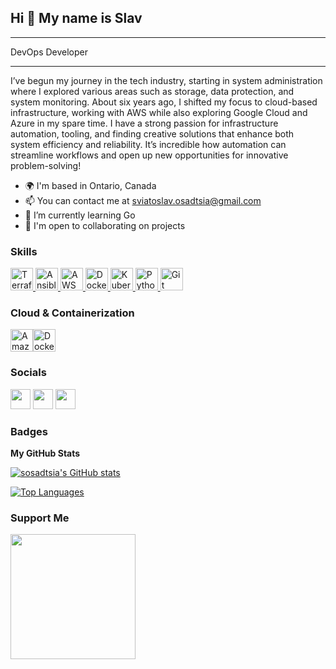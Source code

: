 ## Hi 👋 My name is Slav
------------------------

DevOps Developer
________________

I’ve begun my journey in the tech industry, starting in system administration where I explored various areas such as storage, data protection, and system monitoring. About six years ago, I shifted my focus to cloud-based infrastructure, working with AWS while also exploring Google Cloud and Azure in my spare time. I have a strong passion for infrastructure automation, tooling, and finding creative solutions that enhance both system efficiency and reliability. It’s incredible how automation can streamline workflows and open up new opportunities for innovative problem-solving! 

* 🌍  I'm based in Ontario, Canada
* 📫  You can contact me at [sviatoslav.osadtsia@gmail.com](mailto:sviatoslav.osadtsia@gmail.com)
* 🌱  I’m currently learning Go
* 🤝  I'm open to collaborating on projects

### Skills

<p align="left">
<a href="https://www.terraform.io/" target="_blank" rel="noreferrer">
    <img src="https://cdn.jsdelivr.net/gh/devicons/devicon/icons/terraform/terraform-original.svg" width="36" height="36" alt="Terraform" />
</a>
<a href="https://www.ansible.com/" target="_blank" rel="noreferrer">
    <img src="https://cdn.jsdelivr.net/gh/devicons/devicon/icons/ansible/ansible-original.svg" width="36" height="36" alt="Ansible" />
</a>
<a href="https://aws.amazon.com/" target="_blank" rel="noreferrer">
    <img src="https://cdn.jsdelivr.net/gh/devicons/devicon/icons/aws/aws-original.svg" width="36" height="36" alt="AWS" />
</a>
<a href="https://www.docker.com/" target="_blank" rel="noreferrer">
    <img src="https://cdn.jsdelivr.net/gh/devicons/devicon/icons/docker/docker-original.svg" width="36" height="36" alt="Docker" />
</a>
<a href="https://kubernetes.io/" target="_blank" rel="noreferrer">
    <img src="https://cdn.jsdelivr.net/gh/devicons/devicon/icons/kubernetes/kubernetes-plain.svg" width="36" height="36" alt="Kubernetes" />
</a>
<a href="https://www.python.org/" target="_blank" rel="noreferrer">
    <img src="https://cdn.jsdelivr.net/gh/devicons/devicon/icons/python/python-original.svg" width="36" height="36" alt="Python" />
</a>
<a href="https://git-scm.com/" target="_blank" rel="noreferrer">
    <img src="https://cdn.jsdelivr.net/gh/devicons/devicon/icons/git/git-original.svg" width="36" height="36" alt="Git" />
</a>
</p>


### Cloud & Containerization

<p align="left">
<a href="https://aws.amazon.com" target="_blank" rel="noreferrer"><img src="https://raw.githubusercontent.com/danielcranney/readme-generator/main/public/icons/skills/aws-colored.svg" width="36" height="36" alt="Amazon Web Services" /></a><a href="https://www.docker.com/" target="_blank" rel="noreferrer"><img src="https://raw.githubusercontent.com/danielcranney/readme-generator/main/public/icons/skills/docker-colored.svg" width="36" height="36" alt="Docker" /></a>
</p>

### Socials

<p align="left"> <a href="https://discord.com/users/shr00mage" target="_blank" rel="noreferrer"><img src="https://raw.githubusercontent.com/danielcranney/readme-generator/main/public/icons/socials/discord.svg" width="32" height="32" /></a> <a href="https://www.github.com/sosadtsia" target="_blank" rel="noreferrer"><img src="https://raw.githubusercontent.com/danielcranney/readme-generator/main/public/icons/socials/github.svg" width="32" height="32" /></a> <a href="https://www.linkedin.com/in/sviatoslavosadtsia/" target="_blank" rel="noreferrer"><img src="https://raw.githubusercontent.com/danielcranney/readme-generator/main/public/icons/socials/linkedin.svg" width="32" height="32" /></a> </p>
                                                                                                                                                                                                                                                                                                                                                                                                                                                                                                                                                                                                                                                            
### Badges

<b>My GitHub Stats</b>

<a href="http://www.github.com/sosadtsia"><img src="https://github-readme-stats.vercel.app/api?username=sosadtsia&show_icons=true&hide=&count_private=true&title_color=0891b2&text_color=ffffff&icon_color=0891b2&bg_color=1c1917&hide_border=true&show_icons=true" alt="sosadtsia's GitHub stats" /></a>

<a href="https://github.com/sosadtsia" align="left"><img src="https://github-readme-stats.vercel.app/api/top-langs/?username=sosadtsia&langs_count=10&title_color=0891b2&text_color=ffffff&icon_color=0891b2&bg_color=1c1917&hide_border=true&locale=en&custom_title=Top%20%Languages" alt="Top Languages" /></a>

### Support Me

<a href="https://www.buymeacoffee.com/sosadtsia"><img src="https://cdn.buymeacoffee.com/buttons/v2/default-yellow.png" width="200" /></a>
